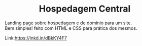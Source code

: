 <h1 align="center">Hospedagem Central</h1>

Landing page sobre hospedagem e de domínio para um site. <br>
Bem simples! feito com HTML e CSS para prática dos mesmos.

Link:https://lnkd.in/dBkKY4F7

##

<img src="" />
